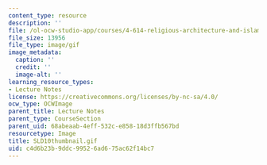 ```yaml
---
content_type: resource
description: ''
file: /ol-ocw-studio-app/courses/4-614-religious-architecture-and-islamic-cultures-fall-2002/c4d6b23b9ddc99526ad675ac62f14bc7_SLD10thumbnail.gif
file_size: 13956
file_type: image/gif
image_metadata:
  caption: ''
  credit: ''
  image-alt: ''
learning_resource_types:
- Lecture Notes
license: https://creativecommons.org/licenses/by-nc-sa/4.0/
ocw_type: OCWImage
parent_title: Lecture Notes
parent_type: CourseSection
parent_uid: 68abeaab-4eff-532c-e858-18d3ffb567bd
resourcetype: Image
title: SLD10thumbnail.gif
uid: c4d6b23b-9ddc-9952-6ad6-75ac62f14bc7
---
```


